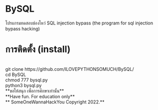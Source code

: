 # BySQL
โปรแกรมทดสอบช่องโหว่ SQL injection bypass (the program for sql injection bypass hacking)
<br>
# การติดตั้ง (install)
<br>
git clone https://github.com/ILOVEPYTHONSOMUCH/BySQL/
<br>
cd BySQL
<br>
chmod 777 bysql.py
<br>
python3 bysql.py
<br>
**ขอให้สนุก เพื่อการศึกษาเท่านั้น**
<br>
**Have fun. For education only**
<br>
** SomeOneWannaHackYou Copyright 2022.**
